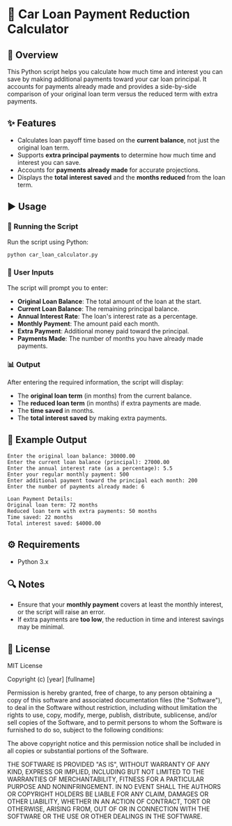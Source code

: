 # 🚗 Car Loan Payment Reduction Calculator

## 📌 Overview
This Python script helps you calculate how much time and interest you can save by making additional payments toward your car loan principal. It accounts for payments already made and provides a side-by-side comparison of your original loan term versus the reduced term with extra payments.

## ✨ Features
- Calculates loan payoff time based on the **current balance**, not just the original loan term.
- Supports **extra principal payments** to determine how much time and interest you can save.
- Accounts for **payments already made** for accurate projections.
- Displays the **total interest saved** and the **months reduced** from the loan term.

## ▶️ Usage
### 🏃 Running the Script
Run the script using Python:
```sh
python car_loan_calculator.py
```

### 📝 User Inputs
The script will prompt you to enter:
- **Original Loan Balance**: The total amount of the loan at the start.
- **Current Loan Balance**: The remaining principal balance.
- **Annual Interest Rate**: The loan's interest rate as a percentage.
- **Monthly Payment**: The amount paid each month.
- **Extra Payment**: Additional money paid toward the principal.
- **Payments Made**: The number of months you have already made payments.

### 📊 Output
After entering the required information, the script will display:
- The **original loan term** (in months) from the current balance.
- The **reduced loan term** (in months) if extra payments are made.
- The **time saved** in months.
- The **total interest saved** by making extra payments.

## 📌 Example Output
```
Enter the original loan balance: 30000.00
Enter the current loan balance (principal): 27000.00
Enter the annual interest rate (as a percentage): 5.5
Enter your regular monthly payment: 500
Enter additional payment toward the principal each month: 200
Enter the number of payments already made: 6

Loan Payment Details:
Original loan term: 72 months
Reduced loan term with extra payments: 50 months
Time saved: 22 months
Total interest saved: $4000.00
```

## ⚙️ Requirements
- Python 3.x

## 🔍 Notes
- Ensure that your **monthly payment** covers at least the monthly interest, or the script will raise an error.
- If extra payments are **too low**, the reduction in time and interest savings may be minimal.

## 📜 License
MIT License

Copyright (c) [year] [fullname]

Permission is hereby granted, free of charge, to any person obtaining a copy
of this software and associated documentation files (the "Software"), to deal
in the Software without restriction, including without limitation the rights
to use, copy, modify, merge, publish, distribute, sublicense, and/or sell
copies of the Software, and to permit persons to whom the Software is
furnished to do so, subject to the following conditions:

The above copyright notice and this permission notice shall be included in all
copies or substantial portions of the Software.

THE SOFTWARE IS PROVIDED "AS IS", WITHOUT WARRANTY OF ANY KIND, EXPRESS OR
IMPLIED, INCLUDING BUT NOT LIMITED TO THE WARRANTIES OF MERCHANTABILITY,
FITNESS FOR A PARTICULAR PURPOSE AND NONINFRINGEMENT. IN NO EVENT SHALL THE
AUTHORS OR COPYRIGHT HOLDERS BE LIABLE FOR ANY CLAIM, DAMAGES OR OTHER
LIABILITY, WHETHER IN AN ACTION OF CONTRACT, TORT OR OTHERWISE, ARISING FROM,
OUT OF OR IN CONNECTION WITH THE SOFTWARE OR THE USE OR OTHER DEALINGS IN THE
SOFTWARE.


